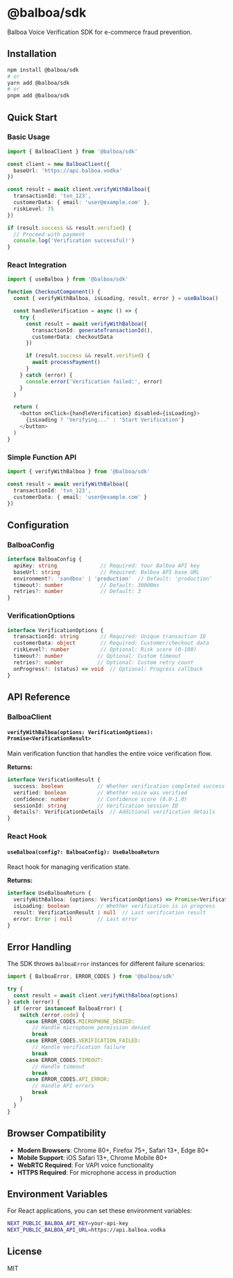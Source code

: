 # @balboa/sdk

Balboa Voice Verification SDK for e-commerce fraud prevention.

## Installation

```bash
npm install @balboa/sdk
# or
yarn add @balboa/sdk
# or
pnpm add @balboa/sdk
```

## Quick Start

### Basic Usage

```typescript
import { BalboaClient } from '@balboa/sdk'

const client = new BalboaClient({
  baseUrl: 'https://api.balboa.vodka'
})

const result = await client.verifyWithBalboa({
  transactionId: 'txn_123',
  customerData: { email: 'user@example.com' },
  riskLevel: 75
})

if (result.success && result.verified) {
  // Proceed with payment
  console.log('Verification successful!')
}
```

### React Integration

```typescript
import { useBalboa } from '@balboa/sdk'

function CheckoutComponent() {
  const { verifyWithBalboa, isLoading, result, error } = useBalboa()

  const handleVerification = async () => {
    try {
      const result = await verifyWithBalboa({
        transactionId: generateTransactionId(),
        customerData: checkoutData
      })

      if (result.success && result.verified) {
        await processPayment()
      }
    } catch (error) {
      console.error('Verification failed:', error)
    }
  }

  return (
    <button onClick={handleVerification} disabled={isLoading}>
      {isLoading ? 'Verifying...' : 'Start Verification'}
    </button>
  )
}
```

### Simple Function API

```typescript
import { verifyWithBalboa } from '@balboa/sdk'

const result = await verifyWithBalboa({
  transactionId: 'txn_123',
  customerData: { email: 'user@example.com' }
})
```

## Configuration

### BalboaConfig

```typescript
interface BalboaConfig {
  apiKey: string              // Required: Your Balboa API key
  baseUrl: string             // Required: Balboa API base URL
  environment?: 'sandbox' | 'production'  // Default: 'production'
  timeout?: number            // Default: 30000ms
  retries?: number            // Default: 3
}
```

### VerificationOptions

```typescript
interface VerificationOptions {
  transactionId: string       // Required: Unique transaction ID
  customerData: object        // Required: Customer/checkout data
  riskLevel?: number          // Optional: Risk score (0-100)
  timeout?: number           // Optional: Custom timeout
  retries?: number           // Optional: Custom retry count
  onProgress?: (status) => void  // Optional: Progress callback
}
```

## API Reference

### BalboaClient

#### `verifyWithBalboa(options: VerificationOptions): Promise<VerificationResult>`

Main verification function that handles the entire voice verification flow.

**Returns:**
```typescript
interface VerificationResult {
  success: boolean           // Whether verification completed successfully
  verified: boolean          // Whether voice was verified
  confidence: number         // Confidence score (0.0-1.0)
  sessionId: string          // Verification session ID
  details?: VerificationDetails  // Additional verification details
}
```

### React Hook

#### `useBalboa(config?: BalboaConfig): UseBalboaReturn`

React hook for managing verification state.

**Returns:**
```typescript
interface UseBalboaReturn {
  verifyWithBalboa: (options: VerificationOptions) => Promise<VerificationResult>
  isLoading: boolean         // Whether verification is in progress
  result: VerificationResult | null  // Last verification result
  error: Error | null        // Last error
}
```

## Error Handling

The SDK throws `BalboaError` instances for different failure scenarios:

```typescript
import { BalboaError, ERROR_CODES } from '@balboa/sdk'

try {
  const result = await client.verifyWithBalboa(options)
} catch (error) {
  if (error instanceof BalboaError) {
    switch (error.code) {
      case ERROR_CODES.MICROPHONE_DENIED:
        // Handle microphone permission denied
        break
      case ERROR_CODES.VERIFICATION_FAILED:
        // Handle verification failure
        break
      case ERROR_CODES.TIMEOUT:
        // Handle timeout
        break
      case ERROR_CODES.API_ERROR:
        // Handle API errors
        break
    }
  }
}
```

## Browser Compatibility

- **Modern Browsers**: Chrome 80+, Firefox 75+, Safari 13+, Edge 80+
- **Mobile Support**: iOS Safari 13+, Chrome Mobile 80+
- **WebRTC Required**: For VAPI voice functionality
- **HTTPS Required**: For microphone access in production

## Environment Variables

For React applications, you can set these environment variables:

```bash
NEXT_PUBLIC_BALBOA_API_KEY=your-api-key
NEXT_PUBLIC_BALBOA_API_URL=https://api.balboa.vodka
```

## License

MIT
